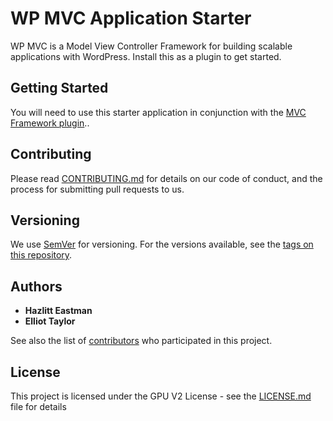 # WP MVC Application Starter

WP MVC is a Model View Controller Framework for building scalable applications with WordPress. Install this as a plugin to get started.

## Getting Started

You will need to use this starter application in conjunction with the [MVC Framework plugin](https://github.com/raisonon/wp-mvc)..


## Contributing

Please read [CONTRIBUTING.md](https://gist.github.com/PurpleBooth/b24679402957c63ec426) for details on our code of conduct, and the process for submitting pull requests to us.

## Versioning

We use [SemVer](http://semver.org/) for versioning. For the versions available, see the [tags on this repository](https://github.com/your/project/tags).

## Authors

* **Hazlitt Eastman**
* **Elliot Taylor**

See also the list of [contributors](https://github.com/raisonon/wp-mvc/contributors) who participated in this project.

## License

This project is licensed under the GPU V2 License - see the [LICENSE.md](LICENSE.md) file for details
